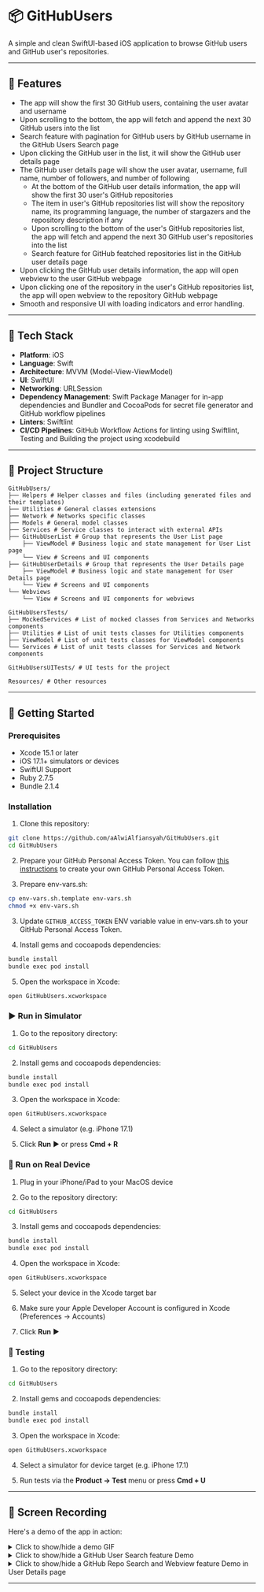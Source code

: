 # 📦 GitHubUsers
A simple and clean SwiftUI-based iOS application to browse GitHub users and GitHub user's repositories. 

---

## 🚀 Features
- The app will show the first 30 GitHub users, containing the user avatar and username
- Upon scrolling to the bottom, the app will fetch and append the next 30 GitHub users into the list
- Search feature with pagination for GitHub users by GitHub username in the GitHub Users Search page
- Upon clicking the GitHub user in the list, it will show the GitHub user details page
- The GitHub user details page will show the user avatar, username, full name, number of followers, and number of following
  - At the bottom of the GitHub user details information, the app will show the first 30 user's GitHub repositories
  - The item in user's GitHub repositories list will show the repository name, its programming language, the number of stargazers and the repository description if any
  - Upon scrolling to the bottom of the user's GitHub repositories list, the app will fetch and append the next 30 GitHub user's repositories into the list
  - Search feature for GitHub featched repositories list in the GitHub user details page
- Upon clicking the GitHub user details information, the app will open webview to the user GitHub webpage
- Upon clicking one of the repository in the user's GitHub repositories list, the app will open webview to the repository GitHub webpage
- Smooth and responsive UI with loading indicators and error handling.

---

## 🧰 Tech Stack

- **Platform**: iOS
- **Language**: Swift
- **Architecture**: MVVM (Model-View-ViewModel)
- **UI**: SwiftUI
- **Networking**: URLSession
- **Dependency Management**: Swift Package Manager for in-app dependencies and Bundler and CocoaPods for secret file generator and GitHub workflow pipelines
- **Linters**: Swiftlint
- **CI/CD Pipelines**: GitHub Workflow Actions for linting using Swiftlint, Testing and Building the project using xcodebuild

---

## 📂 Project Structure
```
GitHubUsers/
├── Helpers # Helper classes and files (including generated files and their templates)
├── Utilities # General classes extensions
├── Network # Networks specific classes
├── Models # General model classes
├── Services # Service classes to interact with external APIs
├── GitHubUserList # Group that represents the User List page
    ├── ViewModel # Business logic and state management for User List page
    └── View # Screens and UI components
├── GitHubUserDetails # Group that represents the User Details page
    ├── ViewModel # Business logic and state management for User Details page
    └── View # Screens and UI components
└── Webviews
    └── View # Screens and UI components for webviews

GitHubUsersTests/
├── MockedServices # List of mocked classes from Services and Networks components
├── Utilities # List of unit tests classes for Utilities components
├── ViewModel # List of unit tests classes for ViewModel components
└── Services # List of unit tests classes for Services and Network components

GitHubUsersUITests/ # UI tests for the project

Resources/ # Other resources
```
---

## 🚀 Getting Started

### Prerequisites

- Xcode 15.1 or later
- iOS 17.1+ simulators or devices
- SwiftUI Support
- Ruby 2.7.5
- Bundle 2.1.4

### Installation

1. Clone this repository:
```bash
git clone https://github.com/aAlwiAlfiansyah/GitHubUsers.git
cd GitHubUsers
```

2. Prepare your GitHub Personal Access Token. You can follow [this instructions](https://docs.github.com/en/authentication/keeping-your-account-and-data-secure/managing-your-personal-access-tokens#creating-a-personal-access-token-classic) to create your own GitHub Personal Access Token.


3. Prepare env-vars.sh:
```bash
cp env-vars.sh.template env-vars.sh
chmod +x env-vars.sh
```

3. Update `GITHUB_ACCESS_TOKEN` ENV variable value in env-vars.sh to your GitHub Personal Access Token.

4. Install gems and cocoapods dependencies:
```bash
bundle install
bundle exec pod install
```

5. Open the workspace in Xcode:
```bash
open GitHubUsers.xcworkspace
```

### ▶️ Run in Simulator

1. Go to the repository directory:
```bash
cd GitHubUsers
```

2. Install gems and cocoapods dependencies:
```bash
bundle install
bundle exec pod install
```

3. Open the workspace in Xcode:
```bash
open GitHubUsers.xcworkspace
```

4. Select a simulator (e.g. iPhone 17.1)

5. Click **Run** ▶️ or press **Cmd + R**


### 📲 Run on Real Device

1. Plug in your iPhone/iPad to your MacOS device

2. Go to the repository directory:
```bash
cd GitHubUsers
```

3. Install gems and cocoapods dependencies:
```bash
bundle install
bundle exec pod install
```

4. Open the workspace in Xcode:
```bash
open GitHubUsers.xcworkspace
```

5. Select your device in the Xcode target bar

6. Make sure your Apple Developer Account is configured in Xcode (Preferences → Accounts)

7. Click **Run** ▶️


### 🧪 Testing

1. Go to the repository directory:
```bash
cd GitHubUsers
```

2. Install gems and cocoapods dependencies:
```bash
bundle install
bundle exec pod install
```

3. Open the workspace in Xcode:
```bash
open GitHubUsers.xcworkspace
```

4. Select a simulator for device target (e.g. iPhone 17.1)

5. Run tests via the **Product → Test** menu or press **Cmd + U**



---

## 🚀 Screen Recording
Here's a demo of the app in action:

<details>

<summary>Click to show/hide a demo GIF</summary>

![Demo](Resources/GitHubUsers_Demo.gif)

</details>

<details>

<summary>Click to show/hide a GitHub User Search feature Demo</summary>

![Demo](Resources/GitHubUsers_User_Search.gif)

</details>

<details>

<summary>Click to show/hide a GitHub Repo Search and Webview feature Demo in User Details page</summary>

![Demo](Resources/GitHubUsers_Repo_Search_User_Details.gif)

</details>

---
